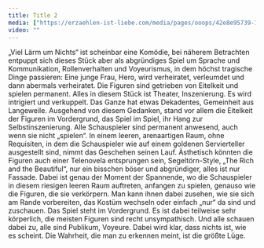 ```yaml
---
title: Title 2
media: ["https://erzaehlen-ist-liebe.com/media/pages/ooops/42e8e95739-1614551830/yes.jpeg"]
video: ""
---
```


„Viel Lärm um Nichts“ ist scheinbar eine Komödie, bei näherem Betrachten entpuppt sich dieses Stück aber als abgründiges Spiel um Sprache und Kommunikation, Rollenverhalten und Voyeurismus, in dem höchst tragische Dinge passieren: Eine junge Frau, Hero, wird verheiratet, verleumdet und dann abermals verheiratet. Die Figuren sind getrieben von Eitelkeit und spielen permanent. Alles in diesem Stück ist Theater, Inszenierung. Es wird intrigiert und verkuppelt. Das Ganze hat etwas Dekadentes, Gemeinheit aus Langeweile.
Ausgehend von diesem Gedanken, stand vor allem die Eitelkeit der Figuren im Vordergrund, das Spiel im Spiel, ihr Hang zur Selbstinszenierung. Alle Schauspieler sind permanent anwesend, auch wenn sie nicht „spielen“.  In einem leeren, arenaartigen Raum, ohne Requisiten, in dem die Schauspieler wie auf einem goldenen Servierteller ausgestellt sind, nimmt das Geschehen seinen Lauf. Ästhetisch könnten die Figuren auch einer Telenovela entsprungen sein, Segeltörn-Style, „The Rich and the Beautiful“, nur ein bisschen böser und abgründiger, alles ist nur Fassade.
Dabei ist genau der Moment der Spannende, wo die Schauspieler in diesem riesigen leeren Raum auftreten, anfangen zu spielen, genauso wie die Figuren, die sie verkörpern. Man kann ihnen dabei zusehen, wie sie sich am Rande vorbereiten, das Kostüm wechseln oder einfach „nur“ da sind und zuschauen. 
Das Spiel steht im Vordergrund. Es ist dabei teilweise sehr körperlich, die meisten Figuren sind recht unsympathisch. Und alle schauen dabei zu, alle sind Publikum, Voyeure.  Dabei wird klar, dass nichts ist, wie es scheint.
Die Wahrheit, die man zu erkennen meint, ist die größte Lüge.

